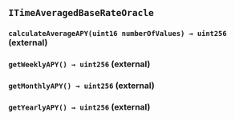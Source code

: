 ## `ITimeAveragedBaseRateOracle`






### `calculateAverageAPY(uint16 numberOfValues) → uint256` (external)





### `getWeeklyAPY() → uint256` (external)





### `getMonthlyAPY() → uint256` (external)





### `getYearlyAPY() → uint256` (external)







